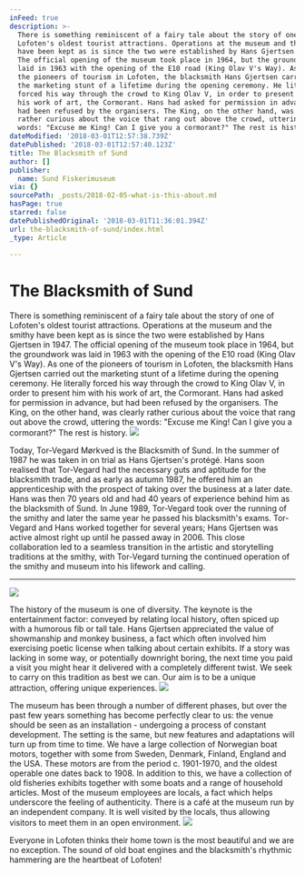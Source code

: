 ```yaml
---
inFeed: true
description: >-
  There is something reminiscent of a fairy tale about the story of one of
  Lofoten's oldest tourist attractions. Operations at the museum and the smithy
  have been kept as is since the two were established by Hans Gjertsen in 1947.
  The official opening of the museum took place in 1964, but the groundwork was
  laid in 1963 with the opening of the E10 road (King Olav V's Way). As one of
  the pioneers of tourism in Lofoten, the blacksmith Hans Gjertsen carried out
  the marketing stunt of a lifetime during the opening ceremony. He literally
  forced his way through the crowd to King Olav V, in order to present him with
  his work of art, the Cormorant. Hans had asked for permission in advance, but
  had been refused by the organisers. The King, on the other hand, was clearly
  rather curious about the voice that rang out above the crowd, uttering the
  words: "Excuse me King! Can I give you a cormorant?" The rest is history.
dateModified: '2018-03-01T12:57:38.739Z'
datePublished: '2018-03-01T12:57:40.123Z'
title: The Blacksmith of Sund
author: []
publisher:
  name: Sund Fiskerimuseum
via: {}
sourcePath: _posts/2018-02-05-what-is-this-about.md
hasPage: true
starred: false
datePublishedOriginal: '2018-03-01T11:36:01.394Z'
url: the-blacksmith-of-sund/index.html
_type: Article

---
```

# **The Blacksmith of Sund**

There is something reminiscent of a fairy tale about the story of one of Lofoten's oldest tourist attractions. Operations at the museum and the smithy have been kept as is since the two were established by Hans Gjertsen in 1947\. The official opening of the museum took place in 1964, but the groundwork was laid in 1963 with the opening of the E10 road (King Olav V's Way). As one of the pioneers of tourism in Lofoten, the blacksmith Hans Gjertsen carried out the marketing stunt of a lifetime during the opening ceremony. He literally forced his way through the crowd to King Olav V, in order to present him with his work of art, the Cormorant. Hans had asked for permission in advance, but had been refused by the organisers. The King, on the other hand, was clearly rather curious about the voice that rang out above the crowd, uttering the words: "Excuse me King! Can I give you a cormorant?" The rest is history.
![](https://the-grid-user-content.s3-us-west-2.amazonaws.com/27e8312b-10b8-498d-b1bf-3aa7e1168e28.jpg)

Today, Tor-Vegard Mørkved is the Blacksmith of Sund. In the summer of 1987 he was taken in on trial as Hans Gjertsen's protégé. Hans soon realised that Tor-Vegard had the necessary guts and aptitude for the blacksmith trade, and as early as autumn 1987, he offered him an apprenticeship with the prospect of taking over the business at a later date. Hans was then 70 years old and had 40 years of experience behind him as the blacksmith of Sund. In June 1989, Tor-Vegard took over the running of the smithy and later the same year he passed his blacksmith's exams. Tor-Vegard and Hans worked together for several years; Hans Gjertsen was active almost right up until he passed away in 2006\. This close collaboration led to a seamless transition in the artistic and storytelling traditions at the smithy, with Tor-Vegard turning the continued operation of the smithy and museum into his lifework and calling.

---

![](https://the-grid-user-content.s3-us-west-2.amazonaws.com/30d89682-89a1-41f0-bc15-3969a9af8b73.jpg)

The history of the museum is one of diversity. The keynote is the entertainment factor: conveyed by relating local history, often spiced up with a humorous fib or tall tale. Hans Gjertsen appreciated the value of showmanship and monkey business, a fact which often involved him exercising poetic license when talking about certain exhibits. If a story was lacking in some way, or potentially downright boring, the next time you paid a visit you might hear it delivered with a completely different twist. We seek to carry on this tradition as best we can. Our aim is to be a unique attraction, offering unique experiences.
![](https://the-grid-user-content.s3-us-west-2.amazonaws.com/5920a4b0-5c32-4ccf-89d1-3de560b37c09.jpg)

The museum has been through a number of different phases, but over the past few years something has become perfectly clear to us: the venue should be seen as an installation - undergoing a process of constant development. The setting is the same, but new features and adaptations will turn up from time to time. We have a large collection of Norwegian boat motors, together with some from Sweden, Denmark, Finland, England and the USA. These motors are from the period c. 1901-1970, and the oldest operable one dates back to 1908\. In addition to this, we have a collection of old fisheries exhibits together with some boats and a range of household articles. Most of the museum employees are locals, a fact which helps underscore the feeling of authenticity. There is a café at the museum run by an independent company. It is well visited by the locals, thus allowing visitors to meet them in an open environment.
![](https://the-grid-user-content.s3-us-west-2.amazonaws.com/5135bfdd-041d-4c0d-aa9c-f4a514ea0052.jpg)

Everyone in Lofoten thinks their home town is the most beautiful and we are no exception. The sound of old boat engines and the blacksmith's rhythmic hammering are the heartbeat of Lofoten!